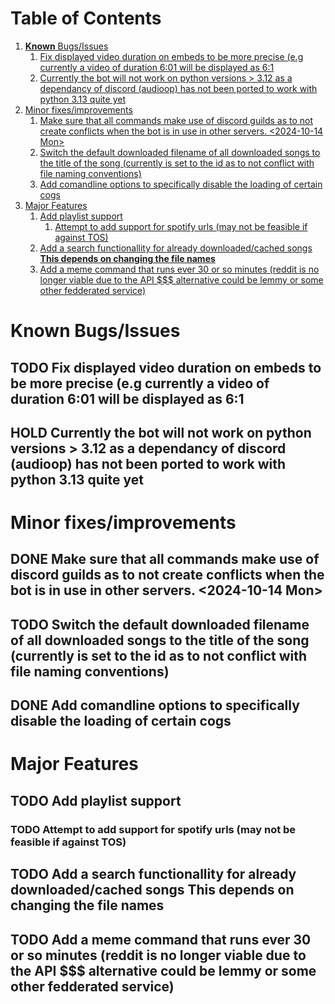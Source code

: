 
# Table of Contents

1.  [**Known** Bugs/Issues](#org6b5a018)
    1.  [Fix displayed video duration on embeds to be more precise (e.g currently a video of duration 6:01 will be displayed as 6:1](#orga4ddae6)
    2.  [Currently the bot will not work on python versions > 3.12 as a dependancy of discord (audioop) has not been ported to work with python 3.13 quite yet](#org6eabd8e)
2.  [Minor fixes/improvements](#org4fff3f6)
    1.  [Make sure that all commands make use of discord guilds as to not create conflicts when the bot is in use in other servers. <span class="timestamp-wrapper"><span class="timestamp">&lt;2024-10-14 Mon&gt;</span></span>](#orgd78704a)
    2.  [Switch the default downloaded filename of all downloaded songs to the title of the song (currently is set to the id as to not conflict with file naming conventions)](#org62a6a7d)
    3.  [Add comandline options to specifically disable the loading of certain cogs](#orgfda4ab9)
3.  [Major Features](#orgd302339)
    1.  [Add playlist support](#orgcdb3cdb)
        1.  [Attempt to add support for spotify urls (may not be feasible if against TOS)](#org34a13e9)
    2.  [Add a search functionallity for already downloaded/cached songs **This depends on changing the file names**](#orgc1d85ef)
    3.  [Add a meme command that runs ever 30 or so minutes (reddit is no longer viable due to the API $$$ alternative could be lemmy or some other fedderated service)](#org9f67ed7)



<a id="org6b5a018"></a>

# **Known** Bugs/Issues


<a id="orga4ddae6"></a>

## TODO Fix displayed video duration on embeds to be more precise (e.g currently a video of duration 6:01 will be displayed as 6:1


<a id="org6eabd8e"></a>

## HOLD Currently the bot will not work on python versions > 3.12 as a dependancy of discord (audioop) has not been ported to work with python 3.13 quite yet


<a id="org4fff3f6"></a>

# Minor fixes/improvements


<a id="orgd78704a"></a>

## DONE Make sure that all commands make use of discord guilds as to not create conflicts when the bot is in use in other servers. <span class="timestamp-wrapper"><span class="timestamp">&lt;2024-10-14 Mon&gt;</span></span>


<a id="org62a6a7d"></a>

## TODO Switch the default downloaded filename of all downloaded songs to the title of the song (currently is set to the id as to not conflict with file naming conventions)


<a id="orgfda4ab9"></a>

## DONE Add comandline options to specifically disable the loading of certain cogs


<a id="orgd302339"></a>

# Major Features


<a id="orgcdb3cdb"></a>

## TODO Add playlist support


<a id="org34a13e9"></a>

### TODO Attempt to add support for spotify urls (may not be feasible if against TOS)


<a id="orgc1d85ef"></a>

## TODO Add a search functionallity for already downloaded/cached songs **This depends on changing the file names**


<a id="org9f67ed7"></a>

## TODO Add a meme command that runs ever 30 or so minutes (reddit is no longer viable due to the API $$$ alternative could be lemmy or some other fedderated service)

